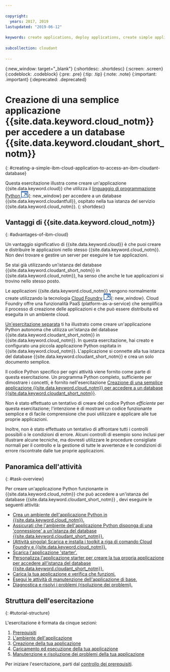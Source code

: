 ```yaml
---

copyright:
  years: 2017, 2019
lastupdated: "2019-06-12"

keywords: create applications, deploy applications, create simple application

subcollection: cloudant

---
```


{:new_window: target="_blank"}
{:shortdesc: .shortdesc}
{:screen: .screen}
{:codeblock: .codeblock}
{:pre: .pre}
{:tip: .tip}
{:note: .note}
{:important: .important}
{:deprecated: .deprecated}

<!-- Acrolinx: 2017-05-10 -->

# Creazione di una semplice applicazione {{site.data.keyword.cloud_notm}} per accedere a un database {{site.data.keyword.cloudant_short_notm}}
{: #creating-a-simple-ibm-cloud-application-to-access-an-ibm-cloudant-database}

Questa esercitazione illustra come creare un'applicazione {{site.data.keyword.cloud}} che utilizza il
[linguaggio di programmazione Python ![Icona link esterno](../images/launch-glyph.svg "Icona link esterno")](https://www.python.org/){: new_window}
per accedere a un database {{site.data.keyword.cloudantfull}},
ospitato nella tua istanza del servizio {{site.data.keyword.cloud_notm}}.
{: shortdesc}

## Vantaggi di {{site.data.keyword.cloud_notm}}
{: #advantages-of-ibm-cloud}

Un vantaggio significativo di {{site.data.keyword.cloud}} è che puoi creare e distribuire le applicazioni nello stesso
{{site.data.keyword.cloud_notm}}.
Non devi trovare e gestire un server per eseguire le tue applicazioni.

Se stai già utilizzando un'istanza del database {{site.data.keyword.cloudant_short_notm}}
in {{site.data.keyword.cloud_notm}},
ha senso che anche le tue applicazioni si trovino nello stesso posto.

Le applicazioni {{site.data.keyword.cloud_notm}} vengono normalmente create utilizzando la tecnologia
[Cloud Foundry ![Icona link esterno](../images/launch-glyph.svg "Icona link esterno")](https://en.wikipedia.org/wiki/Cloud_Foundry){: new_window}.
Cloud Foundry offre una funzionalità PaaS (platform-as-a-service)
che semplifica il processo di creazione delle applicazioni e che può essere distribuita ed eseguita
in un ambiente cloud.

[Un'esercitazione separata](/docs/services/Cloudant?topic=cloudant-creating-and-populating-a-simple-ibm-cloudant-database-on-ibm-cloud#creating-and-populating-a-simple-ibm-cloudant-database-on-ibm-cloud) ti ha illustrato come creare un'applicazione Python autonoma
che utilizza un'istanza del database {{site.data.keyword.cloudant_short_notm}}
in {{site.data.keyword.cloud_notm}}.
In questa esercitazione,
hai creato e configurato una piccola applicazione Python ospitata in {{site.data.keyword.cloud_notm}}.
L'applicazione si connette alla tua istanza del database {{site.data.keyword.cloudant_short_notm}}
e crea un solo documento semplice.

Il codice Python specifico per ogni attività viene fornito come parte di questa esercitazione.
Un programma Python completo,
sufficiente per dimostrare i concetti,
è fornito nell'esercitazione [Creazione di una semplice applicazione {{site.data.keyword.cloud_notm}} per accedere a un database {{site.data.keyword.cloudant_short_notm}}](/docs/services/Cloudant?topic=cloudant-creating-a-simple-ibm-cloud-application-to-access-an-ibm-cloudant-database-the-code#complete-python-program).

Non è stato effettuato un tentativo di creare del codice Python _efficiente_ per questa esercitazione;
l'intenzione è di mostrare un codice funzionante semplice e di facile comprensione
che puoi utilizzare e applicare alle tue proprie applicazioni.

Inoltre,
non è stato effettuato un tentativo di affrontare tutti i controlli possibili o le condizioni di errore.
Alcuni controlli di esempio sono inclusi per illustrare alcune tecniche,
ma dovresti utilizzare le procedure consigliate normali per il controllo e la gestione di tutte
le avvertenze e le condizioni di errore riscontrate dalle tue proprie applicazioni.

## Panoramica dell'attività
{: #task-overview}

Per creare un'applicazione Python funzionante in {{site.data.keyword.cloud_notm}}
che può accedere a un'istanza del database {{site.data.keyword.cloudant_short_notm}} ,
devi eseguire le seguenti attività:

-   [Crea un ambiente dell'applicazione Python in {{site.data.keyword.cloud_notm}}.](/docs/services/Cloudant?topic=cloudant-creating-a-simple-ibm-cloud-application-to-access-an-ibm-cloudant-database-the-application-environment#creating-an-ibm-cloud-application-environment)
-   [Assicurati che l'ambiente dell'applicazione Python disponga di una 'connessione' a un'istanza del database {{site.data.keyword.cloudant_short_notm}}.](/docs/services/Cloudant?topic=cloudant-creating-a-simple-ibm-cloud-application-to-access-an-ibm-cloudant-database-the-application-environment#connecting-ibm-cloud-applications-and-services)
-   [(Attività singola) Scarica e installa i toolkit a riga di comando Cloud Foundry e {{site.data.keyword.cloud_notm}}.](/docs/services/Cloudant?topic=cloudant-creating-a-simple-ibm-cloud-application-to-access-an-ibm-cloudant-database-the-application-environment#the-cloud-foundry-and-ibm-cloud-command-toolkits)
-   [Scarica l'applicazione 'starter'.](/docs/services/Cloudant?topic=cloudant-creating-a-simple-ibm-cloud-application-to-access-an-ibm-cloudant-database-the-application-environment#the-starter-application)
-   [Personalizza l'applicazione starter per creare la tua propria applicazione per accedere all'istanza del database {{site.data.keyword.cloudant_short_notm}}.](/docs/services/Cloudant?topic=cloudant-creating-a-simple-ibm-cloud-application-to-access-an-ibm-cloudant-database-the-code#the-application-code)
-   [Carica la tua applicazione e verifica che funzioni.](/docs/services/Cloudant?topic=cloudant-creating-a-simple-ibm-cloud-application-to-access-an-ibm-cloudant-database-uploading-the-application#uploading-the-application)
-   [Esegui le attività di manutenzione dell'applicazione di base.](/docs/services/Cloudant?topic=cloudant-creating-a-simple-ibm-cloud-application-to-access-an-ibm-cloudant-database-maintaining-and-troubleshooting#creating-a-simple-ibm-cloud-application-to-access-an-ibm-cloudant-database-maintaining-and-troubleshooting)
-   [Diagnostica e risolvi i problemi (risoluzione dei problemi).](/docs/services/Cloudant?topic=cloudant-creating-a-simple-ibm-cloud-application-to-access-an-ibm-cloudant-database-maintaining-and-troubleshooting#diagnosing-and-resolving-problems)

## Struttura dell'esercitazione
{: #tutorial-structure}

L'esercitazione è formata da cinque sezioni:

1.  [Prerequisiti](/docs/services/Cloudant?topic=cloudant-creating-a-simple-ibm-cloud-application-to-access-an-ibm-cloudant-database-prerequisites#creating-a-simple-ibm-cloud-application-to-access-an-ibm-cloudant-database-prerequisites)
2.  [L'ambiente dell'applicazione](/docs/services/Cloudant?topic=cloudant-creating-a-simple-ibm-cloud-application-to-access-an-ibm-cloudant-database-the-application-environment#creating-a-simple-ibm-cloud-application-to-access-an-ibm-cloudant-database-the-application-environment)
3.  [Creazione della tua applicazione](/docs/services/Cloudant?topic=cloudant-creating-a-simple-ibm-cloud-application-to-access-an-ibm-cloudant-database-the-code#creating-a-simple-ibm-cloud-application-to-access-an-ibm-cloudant-database-the-code)
4.  [Caricamento ed esecuzione della tua applicazione](/docs/services/Cloudant?topic=cloudant-creating-a-simple-ibm-cloud-application-to-access-an-ibm-cloudant-database-uploading-the-application#creating-a-simple-ibm-cloud-application-to-access-an-ibm-cloudant-database-uploading-the-application)
5.  [Manutenzione e risoluzione dei problemi della tua applicazione](/docs/services/Cloudant?topic=cloudant-creating-a-simple-ibm-cloud-application-to-access-an-ibm-cloudant-database-maintaining-and-troubleshooting#creating-a-simple-ibm-cloud-application-to-access-an-ibm-cloudant-database-maintaining-and-troubleshooting)

Per iniziare l'esercitazione, parti dal
[controllo dei prerequisiti](/docs/services/Cloudant?topic=cloudant-creating-a-simple-ibm-cloud-application-to-access-an-ibm-cloudant-database-prerequisites#creating-a-simple-ibm-cloud-application-to-access-an-ibm-cloudant-database-prerequisites).
